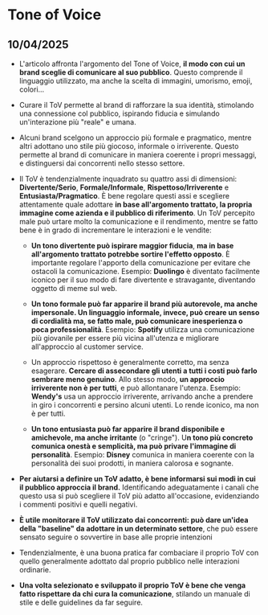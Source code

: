 # Tone of Voice
## 10/04/2025

- L'articolo affronta l'argomento del Tone of Voice, **il modo con cui un brand sceglie di comunicare al suo pubblico**. Questo comprende il linguaggio utilizzato, ma anche la scelta di immagini, umorismo, emoji, colori...
- Curare il ToV permette al brand di rafforzare la sua identità, stimolando una connessione col pubblico, ispirando fiducia e simulando un'interazione più "reale" e umana.
- Alcuni brand scelgono un approccio più formale e pragmatico, mentre altri adottano uno stile più giocoso, informale o irriverente. Questo permette al brand di comunicare in maniera coerente i propri messaggi, e distinguersi dai concorrenti nello stesso settore.
- Il ToV è tendenzialmente inquadrato su quattro assi di dimensioni: **Divertente/Serio**, **Formale/Informale**, **Rispettoso/Irriverente** e **Entusiasta/Pragmatico**.
  È bene regolare questi assi e scegliere attentamente quale adottare **in base all'argomento trattato, la propria immagine come azienda e il pubblico di riferimento**. Un ToV percepito male può urtare molto la comunicazione e il rendimento, mentre se fatto bene è in grado di incrementare le interazioni e le vendite:
	- **Un tono divertente può ispirare maggior fiducia**, **ma in base all'argomento trattato potrebbe sortire l'effetto opposto**. È importante regolare l'apporto della comunicazione per evitare che ostacoli la comunicazione. 
	  Esempio: **Duolingo** è diventato facilmente iconico per il suo modo di fare divertente e stravagante, diventando oggetto di meme sul web. 
	  
	- **Un tono formale può far apparire il brand più autorevole, ma anche impersonale. Un linguaggio informale, invece, può creare un senso di cordialità ma, se fatto male, può comunicare inesperienza o poca professionalità**. 
	  Esempio: **Spotify** utilizza una comunicazione più giovanile per essere più vicina all'utenza e migliorare all'approccio al customer service.
	  
	- Un approccio rispettoso è generalmente corretto, ma senza esagerare. **Cercare di assecondare gli utenti a tutti i costi può farlo sembrare meno genuino**. Allo stesso modo, **un approccio irriverente non è per tutti**, e può allontanare l'utenza.
	  Esempio: **Wendy's** usa un approccio irriverente, arrivando anche a prendere in giro i concorrenti e persino alcuni utenti. Lo rende iconico, ma non è per tutti.
	  
	- **Un tono entusiasta può far apparire il brand disponibile e amichevole, ma anche irritante** (o "cringe"). U**n tono più concreto comunica onestà e semplicità, ma può privare l'immagine di personalità**.
	  Esempio: **Disney** comunica in maniera coerente con la personalità dei suoi prodotti, in maniera calorosa e sognante. 
	  
- **Per aiutarsi a definire un ToV adatto, è bene informarsi sui modi in cui il pubblico approccia il brand.** Identificando adeguatamente i canali che questo usa si può scegliere il ToV più adatto all'occasione, evidenziando i commenti positivi e quelli negativi.
- **È utile monitorare il ToV utilizzato dai concorrenti: può dare un'idea della "baseline" da adottare in un determinato settore**, che può essere sensato seguire o sovvertire in base alle proprie intenzioni
- Tendenzialmente, è una buona pratica far combaciare il proprio ToV con quello generalmente adottato dal proprio pubblico nelle interazioni ordinarie. 
- **Una volta selezionato e sviluppato il proprio ToV è bene che venga fatto rispettare da chi cura la comunicazione**, stilando un manuale di stile e delle guidelines da far seguire. 